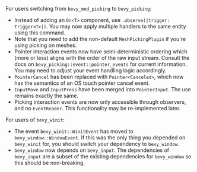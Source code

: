 For users switching from `bevy_mod_picking` to `bevy_picking`:

- Instead of adding an `On<T>` component, use `.observe(|trigger: Trigger<T>|)`. You may now apply multiple handlers to the same entity using this command.
- Note that you need to add the non-default `MeshPickingPlugin` if you're using picking on meshes.
- Pointer interaction events now have semi-deterministic ordering which (more or less) aligns with the order of the raw input stream. Consult the docs on `bevy_picking::event::pointer_events` for current information. You may need to adjust your event handling logic accordingly.
- `PointerCancel` has been replaced with `Pointer<Canceled>`, which now has the semantics of an OS touch pointer cancel event.
- `InputMove` and `InputPress` have been merged into `PointerInput`. The use remains exactly the same.
- Picking interaction events are now only accessible through observers, and no `EventReader`. This functionality may be re-implemented later.

For users of `bevy_winit`:

- The event `bevy_winit::WinitEvent` has moved to `bevy_window::WindowEvent`. If this was the only thing you depended on `bevy_winit` for, you should switch your dependency to `bevy_window`.
- `bevy_window` now depends on `bevy_input`. The dependencies of `bevy_input` are a subset of the existing dependencies for `bevy_window` so this should be non-breaking.
